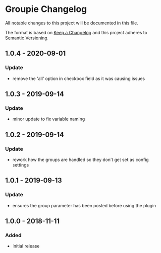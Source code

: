 # Groupie Changelog

All notable changes to this project will be documented in this file.

The format is based on [Keep a Changelog](http://keepachangelog.com/) and this project adheres to [Semantic Versioning](http://semver.org/).

## 1.0.4 - 2020-09-01
### Update
- remove the 'all' option in checkbox field as it was causing issues

## 1.0.3 - 2019-09-14
### Update
- minor update to fix variable naming

## 1.0.2 - 2019-09-14
### Update
- rework how the groups are handled so they don't get set as config settings

## 1.0.1 - 2019-09-13
### Update
- ensures the group parameter has been posted before using the plugin


## 1.0.0 - 2018-11-11
### Added
- Initial release
